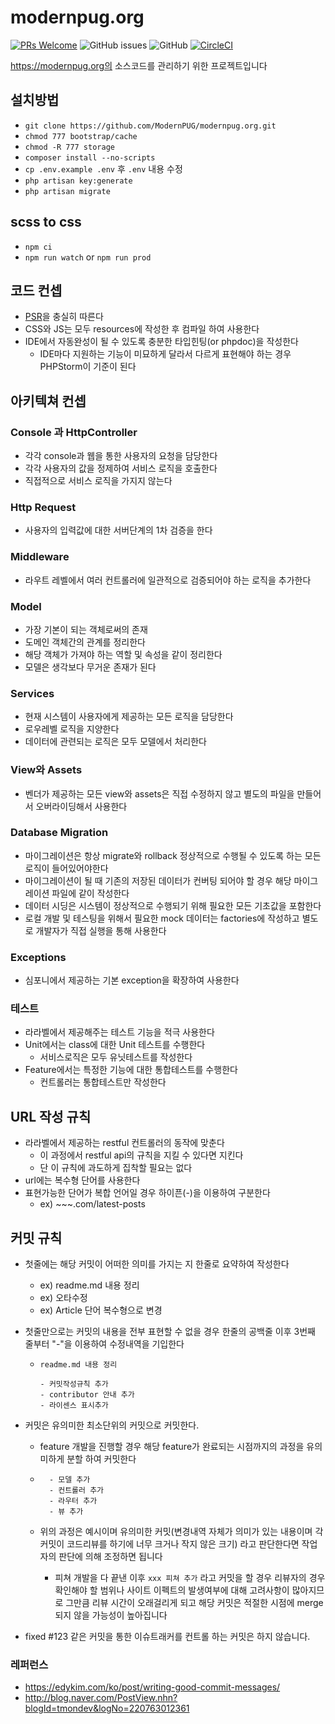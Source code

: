# modernpug.org

[![PRs Welcome](https://img.shields.io/badge/PRs-welcome-brightgreen.svg?style=flat-square)](http://makeapullrequest.com)
![GitHub issues](https://img.shields.io/github/issues/ModernPug/modernpug.org.svg)
![GitHub](https://img.shields.io/github/license/ModernPug/modernpug.org.svg)
[![CircleCI](https://circleci.com/gh/ModernPUG/modernpug.org.svg?style=svg)](https://circleci.com/gh/ModernPUG/modernpug.org)

https://modernpug.org의 소스코드를 관리하기 위한 프로젝트입니다


## 설치방법
- `git clone https://github.com/ModernPUG/modernpug.org.git`
- `chmod 777 bootstrap/cache`
- `chmod -R 777 storage`
- `composer install --no-scripts`
- `cp .env.example .env` 후 `.env` 내용 수정
- `php artisan key:generate`
- `php artisan migrate`

## scss to css
- `npm ci`
- `npm run watch` or `npm run prod`



## 코드 컨셉
- [PSR](https://www.php-fig.org/psr/)을 충실히 따른다
- CSS와 JS는 모두 resources에 작성한 후 컴파일 하여 사용한다
- IDE에서 자동완성이 될 수 있도록 충분한 타입힌팅(or phpdoc)을 작성한다
  - IDE마다 지원하는 기능이 미묘하게 달라서 다르게 표현해야 하는 경우 PHPStorm이 기준이 된다 

## 아키텍쳐 컨셉

### Console 과 HttpController
- 각각 console과 웹을 통한 사용자의 요청을 담당한다
- 각각 사용자의 값을 정제하여 서비스 로직을 호출한다
- 직접적으로 서비스 로직을 가지지 않는다

### Http Request
- 사용자의 입력값에 대한 서버단계의 1차 검증을 한다

### Middleware
- 라우트 레벨에서 여러 컨트롤러에 일관적으로 검증되어야 하는 로직을 추가한다

### Model
- 가장 기본이 되는 객체로써의 존재
- 도메인 객체간의 관계를 정리한다
- 해당 객체가 가져야 하는 역할 및 속성을 같이 정리한다
- 모델은 생각보다 무거운 존재가 된다

### Services
- 현재 시스템이 사용자에게 제공하는 모든 로직을 담당한다
- 로우레벨 로직을 지양한다
- 데이터에 관련되는 로직은 모두 모델에서 처리한다

### View와 Assets
- 벤더가 제공하는 모든 view와 assets은 직접 수정하지 않고 별도의 파일을 만들어서 오버라이딩해서 사용한다

### Database Migration
- 마이그레이션은 항상 migrate와 rollback 정상적으로 수행될 수 있도록 하는 모든 로직이 들어있어야한다
- 마이그레이션이 될 때 기존의 저장된 데이터가 컨버팅 되어야 할 경우 해당 마이그레이션 파일에 같이 작성한다
- 데이터 시딩은 시스템이 정상적으로 수행되기 위해 필요한 모든 기초값을 포함한다
- 로컬 개발 및 테스팅을 위해서 필요한 mock 데이터는 factories에 작성하고 별도로 개발자가 직접 실행을 통해 사용한다


### Exceptions
- 심포니에서 제공하는 기본 exception을 확장하여 사용한다

### 테스트 
- 라라벨에서 제공해주는 테스트 기능을 적극 사용한다
- Unit에서는 class에 대한 Unit 테스트를 수행한다
  - 서비스로직은 모두 유닛테스트를 작성한다
- Feature에서는 특정한 기능에 대한 통합테스트를 수행한다
  - 컨트롤러는 통합테스트만 작성한다
  
  
  
## URL 작성 규칙

- 라라벨에서 제공하는 restful 컨트롤러의 동작에 맞춘다
  - 이 과정에서 restful api의 규칙을 지킬 수 있다면 지킨다
  - 단 이 규칙에 과도하게 집착할 필요는 없다
- url에는 복수형 단어를 사용한다
- 표현가능한 단어가 복합 언어일 경우 하이픈(-)을 이용하여 구분한다
  - ex) ~~~.com/latest-posts
  

## 커밋 규칙
- 첫줄에는 해당 커밋이 어떠한 의미를 가지는 지 한줄로 요약하여 작성한다
  - ex) readme.md 내용 정리
  - ex) 오타수정
  - ex) Article 단어 복수형으로 변경 
  
- 첫줄만으로는 커밋의 내용을 전부 표현할 수 없을 경우 한줄의 공백줄 이후 3번째 줄부터 "-"을 이용하여 수정내역을 기입한다
  - ```
    readme.md 내용 정리
    
    - 커밋작성규칙 추가
    - contributor 안내 추가
    - 라이센스 표시추가
    ``` 
  
- 커밋은 유의미한 최소단위의 커밋으로 커밋한다.
  - feature 개발을 진행할 경우 해당 feature가 완료되는 시점까지의 과정을 유의미하게 분할 하여 커밋한다
  - ```
      - 모델 추가
      - 컨트롤러 추가
      - 라우터 추가
      - 뷰 추가
    ```
    
  - 위의 과정은 예시이며 유의미한 커밋(변경내역 자체가 의미가 있는 내용이며 각 커밋이 코드리뷰를 하기에 너무 크거나 작지 않은 크기) 라고 판단한다면 작업자의 판단에 의해 조정하면 됩니다
    - 피쳐 개발을 다 끝낸 이후 `xxx 피쳐 추가` 라고 커밋을 할 경우 리뷰자의 경우 확인해야 할 범위나 사이트 이펙트의 발생여부에 대해 고려사항이 많아지므로 그만큼 리뷰 시간이 오래걸리게 되고 해당 커밋은 적절한 시점에 merge 되지 않을 가능성이 높아집니다 
 
- fixed #123 같은 커밋을 통한 이슈트래커를 컨트롤 하는 커밋은 하지 않습니다. 

### 레퍼런스
- https://edykim.com/ko/post/writing-good-commit-messages/
- http://blog.naver.com/PostView.nhn?blogId=tmondev&logNo=220763012361
